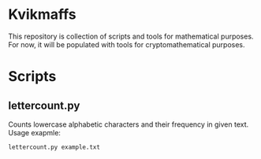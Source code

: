 # Kvikmaffs

This repository is collection of scripts and tools for mathematical purposes. For now, it will be populated with tools for cryptomathematical purposes.

# Scripts

## lettercount.py

Counts lowercase alphabetic characters and their frequency in given text. Usage exapmle:

`lettercount.py example.txt`
